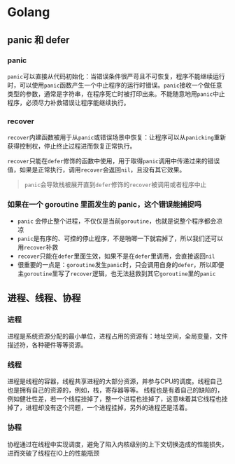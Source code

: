 # Golang

## panic 和 defer

### panic

`panic`可以直接从代码初始化：当错误条件很严苛且不可恢复，程序不能继续运行时，可以使用`panic`函数产生一个中止程序的运行时错误。`panic`接收一个做任意类型的参数，通常是字符串，在程序死亡时被打印出来。不能随意地用`panic`中止程序，必须尽力补救错误让程序能继续执行。

### recover

`recover`内建函数被用于从`panic`或错误场景中恢复：让程序可以从`panicking`重新获得控制权，停止终止过程进而恢复正常执行。

`recover`只能在`defer`修饰的函数中使用，用于取得`panic`调用中传递过来的错误值，如果是正常执行，调用`recover`会返回`nil`，且没有其它效果。

> `panic`会导致栈被展开直到`defer`修饰的`recover`被调用或者程序中止

### 如果在一个 goroutine 里面发生的 panic，这个错误能捕捉吗

- `panic` 会停止整个进程，不仅仅是当前`goroutine`，也就是说整个程序都会凉凉
- `panic`是有序的、可控的停止程序，不是啪唧一下就宕掉了，所以我们还可以用`recover`补救
- `recover`只能在`defer`里面生效，如果不是在`defer`里调用，会直接返回`nil`
- 很重要的一点是：`goroutine`发生`panic`时，只会调用自身的`defer`，所以即便主`goroutine`里写了`recover`逻辑，也无法拯救到其它`goroutine`里的`panic`

## 进程、线程、协程

### 进程

进程是系统资源分配的最小单位，进程占用的资源有：地址空间，全局变量，文件描述符，各种硬件等等资源。

### 线程

进程是线程的容器，线程共享进程的大部分资源，并参与CPU的调度。线程自己也是拥有自己的资源的，例如，栈，寄存器等等。
线程也是有着自己的缺陷的，例如健壮性差，若一个线程挂掉了，整一个进程也挂掉了，这意味着其它线程也挂掉了，进程却没有这个问题，一个进程挂掉，另外的进程还是活着。

### 协程

协程通过在线程中实现调度，避免了陷入内核级别的上下文切换造成的性能损失，进而突破了线程在IO上的性能瓶颈